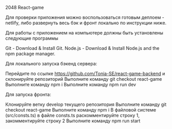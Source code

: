 2048 React-game

Для проверки приложения можно воспользоваться готовым деплоем - netlify, либо развернуть весь бэк и фронт локально по инструкции ниже.

Для работы с приложением на компьютере должны быть установлены следующие программы

Git - Download & Install Git.
Node.js - Download & Install Node.js and the npm package manager.

Для локального запуска бэкенд сервера:

Перейдите по ссылке https://github.com/Tonia-SE/react-game-backend и склонируйте репозиторий
Выполните команду git checkout react-game
Выполните команду npm i
Выполните команду npm run dev

Для запуска фронта:

Клонируйте ветку develop текущего репозитория
Выполните команду git checkout react-game
Выполните команду npm i
В файловой системе (src/consts.ts) в файле consts.ts раскомментируйте строку 1, закомментируйте строку 2
Выполните команду npm run start